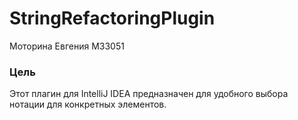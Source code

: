 # StringRefactoringPlugin

Моторина Евгения M33051

### Цель

Этот плагин для IntelliJ IDEA предназначен для удобного выбора нотации для конкретных элементов.

